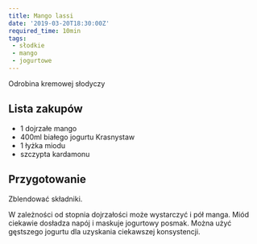 ```yaml
---
title: Mango lassi
date: '2019-03-20T18:30:00Z'
required_time: 10min
tags:
 - słodkie
 - mango
 - jogurtowe
---
```


Odrobina kremowej słodyczy

<!---- splitter ---->

## Lista zakupów

- 1 dojrzałe mango
- 400ml białego jogurtu Krasnystaw
- 1 łyżka miodu
- szczypta kardamonu

<!---- splitter ---->

## Przygotowanie

Zblendować składniki.

W zależności od stopnia dojrzałości może wystarczyć i pół manga. Miód ciekawie dosładza napój i maskuje jogurtowy posmak.
Można użyć gęstszego jogurtu dla uzyskania ciekawszej konsystencji.
